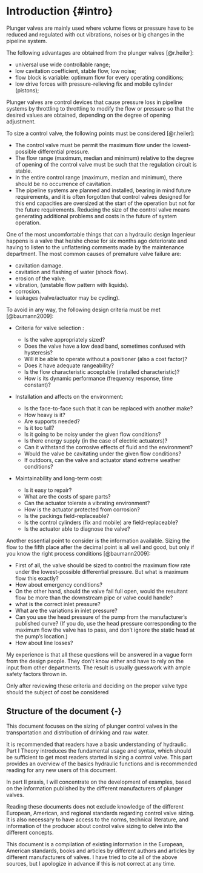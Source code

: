 # Introduction {#intro} 

Plunger valves are mainly used where volume flows or pressure have to be reduced and regulated with out vibrations, noises or big changes in the pipeline system.

The following advantages are obtained from the plunger valves [@r.heiler]:

  - universal use wide controllable range;
  - low cavitation coefficient, stable flow, low noise;
  - flow block is variable: optimum flow for every operating conditions;
  - low drive forces with pressure-relieving fix and mobile cylinder (pistons);

Plunger valves are control devices that cause pressure loss in pipeline systems by throttling to throttling to modify the flow or pressure so that the desired values are obtained, depending on the degree of opening adjustment.

To size a control valve, the following points must be considered [@r.heiler]:

  - The control valve must be permit the maximum flow under the lowest-possible differential pressure.
  - The flow range (maximum, median and minimum) relative to the degree of opening of the control valve must be such that the regulation circuit is stable.
  - In the entire control range (maximum, median and minimum), there should be no occurrence of cavitation.
  - The pipeline systems are planned and installed, bearing in mind future requirements, and it is often forgotten that control valves designed for this end capacities are oversized at the start of the operation but not for the future requirements. Reducing the size of the control valve means generating additional problems and costs in the future of system operation.

One of the most uncomfortable things that can a hydraulic design Ingenieur happens is a valve that he/she chose for six months ago deteriorate and having to listen to the unflattering comments made by the maintenance department. The most common causes of premature valve failure are:

  - cavitation damage.
  - cavitation and flashing of water (shock flow).
  - erosion of the valve.
  - vibration, (unstable flow pattern with liquids).
  - corrosion.
  - leakages (valve/actuator may be cycling).

To avoid in any way, the following design criteria must be met [@baumann2009]:

  - Criteria for valve selection :
    - Is the valve appropriately sized? 
    - Does the valve have a low dead band, sometimes confused with hysteresis? 
    - Will it be able to operate without a positioner (also a cost factor)? 
    - Does it have adequate rangeability? 
    - Is the flow characteristic acceptable (installed characteristic)? 
    - How is its dynamic performance (frequency response, time constant)? 

  - Installation and affects on the environment:
    - Is the face-to-face such that it can be replaced with another make? 
    - How heavy is it? 
    - Are supports needed? 
    - Is it too tall?
    - Is it going to be noisy under the given flow conditions? 
    - Is there energy supply (in the case of electric actuators)? 
    - Can it withstand the corrosive effects of fluid and the environment? 
    - Would the valve be cavitating under the given flow conditions? 
    - If outdoors, can the valve and actuator stand extreme weather conditions? 

  - Maintainability and long-term cost:
    - Is it easy to repair? 
    - What are the costs of spare parts? 
    - Can the actuator tolerate a vibrating environment? 
    - How is the actuator protected from corrosion? 
    - Is the packings field-replaceable? 
    - Is the control cylinders (fix and mobile) are field-replaceable? 
    - Is the actuator able to diagnose the valve? 
    
Another essential point to consider is the information available. Sizing the flow to the fifth place after the decimal point is all well and good, but only if you know the right process conditions [@baumann2009]: 

  - First of all, the valve should be sized to control the maximum flow rate under the lowest-possible differential pressure. But what is maximum flow this exactly? 
  - How about emergency conditions? 
  - On the other hand, should the valve fail full open, would the resultant flow be more than the downstream pipe or valve could handle? 
  - what is the correct inlet pressure? 
  - What are the variations in inlet pressure?
  - Can you use the head pressure of the pump from the manufacturer’s published curve? (If you do, use the head pressure corresponding to the maximum flow the valve has to pass, and don’t ignore the static head at the pump’s location.) 
  - How about line losses? 

My experience is that all these questions will be answered in a vague form from the design people. They don’t know either and have to rely on the input from other departments. The result is usually guesswork with ample safety factors thrown in. 

Only after reviewing these criteria and deciding on the proper valve type should the subject of cost be considered

## Structure of the document {-}

This document focuses on the sizing of plunger control valves in the transportation and distribution of drinking and raw water. 

It is recommended that readers have a basic understanding of hydraulic. Part I Theory introduces the fundamental usage and syntax, which should be sufficient to get most readers started in sizing a control valve.  This part provides an overview of the basics hydraulic functions and is recommended reading for any new users of this document. 

In part II praxis, I will concentrate on the development of examples, based on the information published by the different manufacturers of plunger valves. 

Reading these documents does not exclude knowledge of the different European, American, and regional standards regarding control valve sizing. It is also necessary to have access to the norms, technical literature, and information of the producer about control valve sizing to delve into the different concepts.

This document is a compilation of existing information in the European, American standards, books and articles by different authors and articles by different manufacturers of valves. I have tried to cite all of the above sources, but I apologize in advance if this is not correct at any time.
